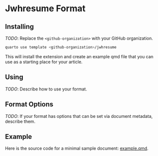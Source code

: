 # Jwhresume Format

## Installing

*TODO*: Replace the `<github-organization>` with your GitHub organization.

```bash
quarto use template <github-organization>/jwhresume
```

This will install the extension and create an example qmd file that you can use as a starting place for your article.

## Using

*TODO*: Describe how to use your format.

## Format Options

*TODO*: If your format has options that can be set via document metadata, describe them.

## Example

Here is the source code for a minimal sample document: [example.qmd](example.qmd).

